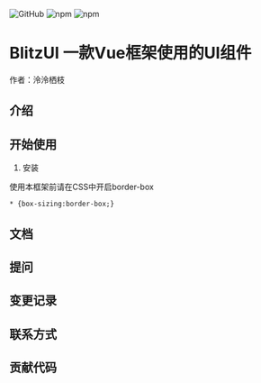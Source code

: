 ![GitHub](https://img.shields.io/github/license/AzusaRin/blitzUI-demo)
![npm](https://img.shields.io/npm/dt/blitz-ui-demo)
![npm](https://img.shields.io/npm/v/blitz-ui-demo)

# BlitzUI      一款Vue框架使用的UI组件


作者：泠泠栖枝

## 介绍

## 开始使用

1. 安装

使用本框架前请在CSS中开启border-box

```
* {box-sizing:border-box;}

```

## 文档

## 提问

## 变更记录

## 联系方式

## 贡献代码





